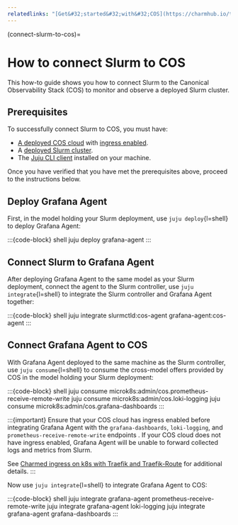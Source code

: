 ```yaml
---
relatedlinks: "[Get&#32;started&#32;with&#32;COS](https://charmhub.io/topics/canonical-observability-stack/tutorials/install-microk8s)"
---
```


(connect-slurm-to-cos)=
# How to connect Slurm to COS

This how-to guide shows you how to connect Slurm to the
Canonical Observability Stack (COS) to monitor and observe a deployed Slurm cluster.

## Prerequisites

To successfully connect Slurm to COS, you must have:

- [A deployed COS cloud](https://charmhub.io/topics/canonical-observability-stack/tutorials)
  with [ingress enabled](https://charmhub.io/topics/canonical-observability-stack/explanation/ingress).
- A [deployed Slurm cluster](#howto-getting-started-deploy-slurm).
- The [Juju CLI client](https://juju.is/docs/juju/install-and-manage-the-client) installed on your machine.

Once you have verified that you have met the prerequisites above, proceed to the instructions below.

## Deploy Grafana Agent

First, in the model holding your Slurm deployment, use `juju deploy`{l=shell} to
deploy Grafana Agent:

:::{code-block} shell
juju deploy grafana-agent
:::

## Connect Slurm to Grafana Agent

After deploying Grafana Agent to the same model as your Slurm deployment,
connect the agent to the Slurm controller, use `juju integrate`{l=shell} to integrate
the Slurm controller and Grafana Agent together:

:::{code-block} shell
juju integrate slurmctld:cos-agent grafana-agent:cos-agent
:::

## Connect Grafana Agent to COS

With Grafana Agent deployed to the same machine as the Slurm controller, use `juju consume`{l=shell}
to consume the cross-model offers provided by COS in the model holding your Slurm deployment:

:::{code-block} shell
juju consume microk8s:admin/cos.prometheus-receive-remote-write
juju consume microk8s:admin/cos.loki-logging
juju consume microk8s:admin/cos.grafana-dashboards
:::

:::{important}
Ensure that your COS cloud has ingress enabled before integrating Grafana Agent with the
`grafana-dashboards`, `loki-logging`, and `prometheus-receive-remote-write` endpoints . If your
COS cloud does not have ingress enabled, Grafana Agent will be unable to forward
collected logs and metrics from Slurm.

See [Charmed ingress on k8s with Traefik and Traefik-Route](https://charmhub.io/topics/canonical-observability-stack/explanation/ingress)
for additional details.
:::

Now use `juju integrate`{l=shell} to integrate Grafana Agent to COS:

:::{code-block} shell
juju integrate grafana-agent prometheus-receive-remote-write
juju integrate grafana-agent loki-logging
juju integrate grafana-agent grafana-dashboards
:::
